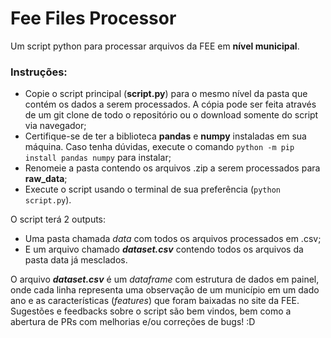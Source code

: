 # Fee Files Processor
Um script python para processar arquivos da FEE em **nível municipal**.

### Instruções:
* Copie o script principal (**script.py**) para o mesmo nível da pasta que contém os dados a serem processados. A cópia pode ser feita através de um git clone de todo o repositório ou o download somente do script via navegador;
* Certifique-se de ter a biblioteca **pandas** e **numpy** instaladas em sua máquina. Caso tenha dúvidas, execute o comando `python -m pip install pandas numpy` para instalar;
* Renomeie a pasta contendo os arquivos .zip a serem processados para **raw_data**;
* Execute o script usando o terminal de sua preferência (`python script.py`).

O script terá 2 outputs:
* Uma pasta chamada *data* com todos os arquivos processados em .csv;
* E um arquivo chamado ***dataset.csv*** contendo todos os arquivos da pasta data já mesclados.

O arquivo ***dataset.csv*** é um *dataframe* com estrutura de dados em painel, onde cada linha representa uma observação de um município em um dado ano e as características (*features*) que foram baixadas no site da FEE.
Sugestões e feedbacks sobre o script são bem vindos, bem como a abertura de PRs com melhorias e/ou correções de bugs! :D
